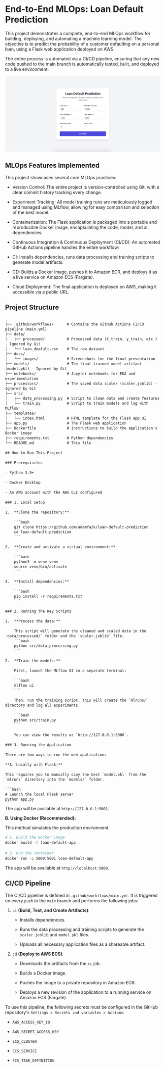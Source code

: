 # End-to-End MLOps: Loan Default Prediction

This project demonstrates a complete, end-to-end MLOps workflow for building, deploying, and automating a machine learning model. The objective is to predict the probability of a customer defaulting on a personal loan, using a Flask web application deployed on AWS.

The entire process is automated via a CI/CD pipeline, ensuring that any new code pushed to the main branch is automatically tested, built, and deployed to a live environment.

![Flask App Screenshot](docs/images/flask_app_ui.png)

## MLOps Features Implemented

This project showcases several core MLOps practices:

- Version Control: The entire project is version-controlled using Git, with a clear commit history tracking every change.

- Experiment Tracking: All model training runs are meticulously logged and managed using MLflow, allowing for easy comparison and selection of the best model.

- Containerization: The Flask application is packaged into a portable and reproducible Docker image, encapsulating the code, model, and all dependencies.

- Continuous Integration & Continuous Deployment (CI/CD): An automated GitHub Actions pipeline handles the entire workflow:

- CI: Installs dependencies, runs data processing and training scripts to generate model artifacts.

- CD: Builds a Docker image, pushes it to Amazon ECR, and deploys it as a live service on Amazon ECS (Fargate).

- Cloud Deployment: The final application is deployed on AWS, making it accessible via a public URL.

## Project Structure

```plaintext
.
├── .github/workflows/      # Contains the GitHub Actions CI/CD pipeline (main.yml)
├── data/
│   ├── processed/          # Processed data (X_train, y_train, etc.) - Ignored by Git
│   └── loan_deafult.csv    # The raw dataset
├── docs/
│   └── images/             # Screenshots for the final presentation
├── models/                 # The final trained model artifact (model.pkl) - Ignored by Git
├── notebooks/              # Jupyter notebooks for EDA and experimentation
├── processors/             # The saved data scaler (scaler.joblib) - Ignored by Git
├── src/
│   ├── data_processing.py  # Script to clean data and create features
│   └── train.py            # Script to train models and log with MLflow
├── templates/
│   └── index.html          # HTML template for the Flask app UI
├── app.py                  # The Flask web application
├── Dockerfile              # Instructions to build the application's Docker image
├── requirements.txt        # Python dependencies
└── README.md               # This file

## How to Run This Project

### Prerequisites

- Python 3.9+

- Docker Desktop

- An AWS account with the AWS CLI configured

### 1. Local Setup

1.  **Clone the repository:**

    ```bash
    git clone https://github.com/adamfaik/loan-default-prediction
    cd loan-default-prediction
    ```

2.  **Create and activate a virtual environment:**

    ```bash
    python3 -m venv venv
    source venv/bin/activate
    ```

3.  **Install dependencies:**

    ```bash
    pip install -r requirements.txt
    ```

### 2. Running the Key Scripts

1.  **Process the data:**

    This script will generate the cleaned and scaled data in the `data/processed/` folder and the `scaler.joblib` file.
    ```bash
    python src/data_processing.py
    ```

2.  **Train the models:**

    First, launch the MLflow UI in a separate terminal:

    ```bash
    mlflow ui
    ```

    Then, run the training script. This will create the `mlruns/` directory and log all experiments.

    ```bash
    python src/train.py
    ```

    You can view the results at `http://127.0.0.1:5000`.

### 3. Running the Application

There are two ways to run the web application:

**A. Locally with Flask:**

This requires you to manually copy the best `model.pkl` from the `mlruns` directory into the `models/` folder.

```bash
# Launch the local Flask server
python app.py
```

The app will be available at `http://127.0.0.1:5001`.

**B. Using Docker (Recommended):**

This method simulates the production environment.

```bash
# 1. Build the Docker image
docker build -t loan-default-app .

# 2. Run the container
docker run -p 5000:5001 loan-default-app
```

The app will be available at `http://localhost:5000`.

## CI/CD Pipeline

The CI/CD pipeline is defined in `.github/workflows/main.yml`. It is triggered on every `push` to the `main` branch and performs the following jobs:

1. `ci` **(Build, Test, and Create Artifacts)**:

    - Installs dependencies.

    - Runs the data processing and training scripts to generate the `scaler.joblib` and `model.pkl` files.

    - Uploads all necessary application files as a shareable artifact.

2. `cd` **(Deploy to AWS ECS)**:

    - Downloads the artifacts from the `ci` job.

    - Builds a Docker image.

    - Pushes the image to a private repository in Amazon ECR.

    - Deploys a new revision of the application to a running service on Amazon ECS (Fargate).

To use this pipeline, the following secrets must be configured in the GitHub repository's `Settings > Secrets and variables > Actions`:

- `AWS_ACCESS_KEY_ID`

- `AWS_SECRET_ACCESS_KEY`

- `ECS_CLUSTER`

- `ECS_SERVICE`

- `ECS_TASK_DEFINITION`